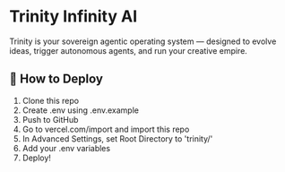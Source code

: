 # Trinity Infinity AI

Trinity is your sovereign agentic operating system — designed to evolve ideas, trigger autonomous agents, and run your creative empire.

## 🚀 How to Deploy

1. Clone this repo
2. Create .env using .env.example
3. Push to GitHub
4. Go to vercel.com/import and import this repo
5. In Advanced Settings, set Root Directory to 'trinity/'
6. Add your .env variables
7. Deploy!
